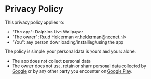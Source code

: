 # Privacy Policy
This privacy policy applies to:

- "The app": Dolphins Live Wallpaper
- "The owner": Ruud Helderman \<<r.helderman@hccnet.nl>\>
- "You": any person downloading/installing/using the app

The policy is simple:
your personal data is yours and yours alone.

- The app does not collect personal data.
- The owner does not use, retain or share personal data collected
  by [Google](https://policies.google.com/privacy) or
  by any other party you encounter on [Google Play](https://play.google.com/).
